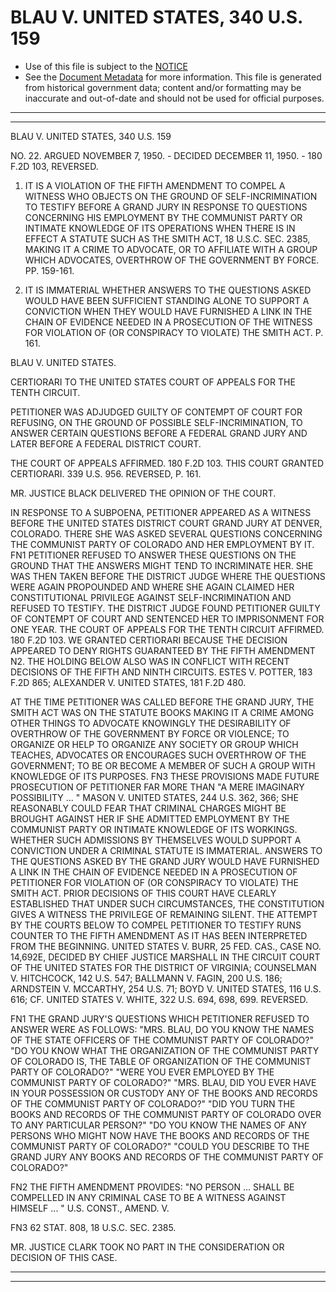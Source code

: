 ---
---

# BLAU V. UNITED STATES, 340 U.S. 159

* Use of this file is subject to the [NOTICE](https://github.com/publicdocs/notice/blob/master/NOTICE)
* See the [Document Metadata](../../../) for more information.
  This file is generated from historical government data; content and/or formatting may be inaccurate and out-of-date and should not be used for official purposes.

----------
----------

BLAU V. UNITED STATES, 340 U.S. 159

NO. 22.  ARGUED NOVEMBER 7, 1950.  - DECIDED DECEMBER 11, 1950.  - 180 F.2D 103, REVERSED.

1.  IT IS A VIOLATION OF THE FIFTH AMENDMENT TO COMPEL A WITNESS WHO OBJECTS ON THE GROUND OF SELF-INCRIMINATION TO TESTIFY BEFORE A GRAND JURY IN RESPONSE TO QUESTIONS CONCERNING HIS EMPLOYMENT BY THE COMMUNIST PARTY OR INTIMATE KNOWLEDGE OF ITS OPERATIONS WHEN THERE IS IN EFFECT A STATUTE SUCH AS THE SMITH ACT, 18 U.S.C. SEC. 2385, MAKING IT A CRIME TO ADVOCATE, OR TO AFFILIATE WITH A GROUP WHICH ADVOCATES, OVERTHROW OF THE GOVERNMENT BY FORCE.  PP. 159-161.

2.  IT IS IMMATERIAL WHETHER ANSWERS TO THE QUESTIONS ASKED WOULD HAVE BEEN SUFFICIENT STANDING ALONE TO SUPPORT A CONVICTION WHEN THEY WOULD HAVE FURNISHED A LINK IN THE CHAIN OF EVIDENCE NEEDED IN A PROSECUTION OF THE WITNESS FOR VIOLATION OF (OR CONSPIRACY TO VIOLATE) THE SMITH ACT.  P. 161.

BLAU V. UNITED STATES.

CERTIORARI TO THE UNITED STATES COURT OF APPEALS FOR THE TENTH CIRCUIT.

PETITIONER WAS ADJUDGED GUILTY OF CONTEMPT OF COURT FOR REFUSING, ON THE GROUND OF POSSIBLE SELF-INCRIMINATION, TO ANSWER CERTAIN QUESTIONS BEFORE A FEDERAL GRAND JURY AND LATER BEFORE A FEDERAL DISTRICT COURT.

THE COURT OF APPEALS AFFIRMED.  180 F.2D 103.  THIS COURT GRANTED CERTIORARI.  339 U.S. 956.  REVERSED, P. 161.

MR. JUSTICE BLACK DELIVERED THE OPINION OF THE COURT.

IN RESPONSE TO A SUBPOENA, PETITIONER APPEARED AS A WITNESS BEFORE THE UNITED STATES DISTRICT COURT GRAND JURY AT DENVER, COLORADO.  THERE SHE WAS ASKED SEVERAL QUESTIONS CONCERNING THE COMMUNIST PARTY OF COLORADO AND HER EMPLOYMENT BY IT.  FN1  PETITIONER REFUSED TO ANSWER THESE QUESTIONS ON THE GROUND THAT THE ANSWERS MIGHT TEND TO INCRIMINATE HER.  SHE WAS THEN TAKEN BEFORE THE DISTRICT JUDGE WHERE THE QUESTIONS WERE AGAIN PROPOUNDED AND WHERE SHE AGAIN CLAIMED HER CONSTITUTIONAL PRIVILEGE AGAINST SELF-INCRIMINATION AND REFUSED TO TESTIFY.  THE DISTRICT JUDGE FOUND PETITIONER GUILTY OF CONTEMPT OF COURT AND SENTENCED HER TO IMPRISONMENT FOR ONE YEAR.  THE COURT OF APPEALS FOR THE TENTH CIRCUIT AFFIRMED.  180 F.2D 103.  WE GRANTED CERTIORARI BECAUSE THE DECISION APPEARED TO DENY RIGHTS GUARANTEED BY THE FIFTH AMENDMENT N2.  THE HOLDING BELOW ALSO WAS IN CONFLICT WITH RECENT DECISIONS OF THE FIFTH AND NINTH CIRCUITS.  ESTES V. POTTER, 183 F.2D 865; ALEXANDER V. UNITED STATES, 181 F.2D 480.

AT THE TIME PETITIONER WAS CALLED BEFORE THE GRAND JURY, THE SMITH ACT WAS ON THE STATUTE BOOKS MAKING IT A CRIME AMONG OTHER THINGS TO ADVOCATE KNOWINGLY THE DESIRABILITY OF OVERTHROW OF THE GOVERNMENT BY FORCE OR VIOLENCE; TO ORGANIZE OR HELP TO ORGANIZE ANY SOCIETY OR GROUP WHICH TEACHES, ADVOCATES OR ENCOURAGES SUCH OVERTHROW OF THE GOVERNMENT; TO BE OR BECOME A MEMBER OF SUCH A GROUP WITH KNOWLEDGE OF ITS PURPOSES.  FN3  THESE PROVISIONS MADE FUTURE PROSECUTION OF PETITIONER FAR MORE THAN "A MERE IMAGINARY POSSIBILITY  ...  "  MASON V. UNITED STATES, 244 U.S. 362, 366; SHE REASONABLY COULD FEAR THAT CRIMINAL CHARGES MIGHT BE BROUGHT AGAINST HER IF SHE ADMITTED EMPLOYMENT BY THE COMMUNIST PARTY OR INTIMATE KNOWLEDGE OF ITS WORKINGS.  WHETHER SUCH ADMISSIONS BY THEMSELVES WOULD SUPPORT A CONVICTION UNDER A CRIMINAL STATUTE IS IMMATERIAL.  ANSWERS TO THE QUESTIONS ASKED BY THE GRAND JURY WOULD HAVE FURNISHED A LINK IN THE CHAIN OF EVIDENCE NEEDED IN A PROSECUTION OF PETITIONER FOR VIOLATION OF (OR CONSPIRACY TO VIOLATE) THE SMITH ACT.  PRIOR DECISIONS OF THIS COURT HAVE CLEARLY ESTABLISHED THAT UNDER SUCH CIRCUMSTANCES, THE CONSTITUTION GIVES A WITNESS THE PRIVILEGE OF REMAINING SILENT.  THE ATTEMPT BY THE COURTS BELOW TO COMPEL PETITIONER TO TESTIFY RUNS COUNTER TO THE FIFTH AMENDMENT AS IT HAS BEEN INTERPRETED FROM THE BEGINNING.  UNITED STATES V. BURR, 25 FED. CAS., CASE NO. 14,692E, DECIDED BY CHIEF JUSTICE MARSHALL IN THE CIRCUIT COURT OF THE UNITED STATES FOR THE DISTRICT OF VIRGINIA; COUNSELMAN V. HITCHCOCK, 142 U.S. 547; BALLMANN V. FAGIN, 200 U.S. 186; ARNDSTEIN V. MCCARTHY, 254 U.S. 71; BOYD V. UNITED STATES, 116 U.S. 616; CF. UNITED STATES V. WHITE, 322 U.S. 694, 698, 699.  REVERSED.

FN1  THE GRAND JURY'S QUESTIONS WHICH PETITIONER REFUSED TO ANSWER WERE AS FOLLOWS:  "MRS.  BLAU, DO YOU KNOW THE NAMES OF THE STATE OFFICERS OF THE COMMUNIST PARTY OF COLORADO?"  "DO YOU KNOW WHAT THE ORGANIZATION OF THE COMMUNIST PARTY OF COLORADO IS, THE TABLE OF ORGANIZATION OF THE COMMUNIST PARTY OF COLORADO?"  "WERE YOU EVER EMPLOYED BY THE COMMUNIST PARTY OF COLORADO?"  "MRS.  BLAU, DID YOU EVER HAVE IN YOUR POSSESSION OR CUSTODY ANY OF THE BOOKS AND RECORDS OF THE COMMUNIST PARTY OF COLORADO?"  "DID YOU TURN THE BOOKS AND RECORDS OF THE COMMUNIST PARTY OF COLORADO OVER TO ANY PARTICULAR PERSON?"  "DO YOU KNOW THE NAMES OF ANY PERSONS WHO MIGHT NOW HAVE THE BOOKS AND RECORDS OF THE COMMUNIST PARTY OF COLORADO?"  "COULD YOU DESCRIBE TO THE GRAND JURY ANY BOOKS AND RECORDS OF THE COMMUNIST PARTY OF COLORADO?"

FN2  THE FIFTH AMENDMENT PROVIDES:  "NO PERSON  ...  SHALL BE COMPELLED IN ANY CRIMINAL CASE TO BE A WITNESS AGAINST HIMSELF  ...  " U.S. CONST., AMEND. V.

FN3  62 STAT. 808, 18 U.S.C. SEC. 2385.

MR. JUSTICE CLARK TOOK NO PART IN THE CONSIDERATION OR DECISION OF THIS CASE.


----------
----------


